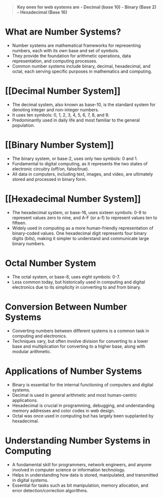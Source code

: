 > **Key ones for web systems are** 
> **- Decimal (base 10)**
> **- Binary (Base 2)**
> **- Hexadecimal (Base 16)**
# What are Number Systems?
- Number systems are mathematical frameworks for representing numbers, each with its own base and set of symbols.
- They provide the foundation for arithmetic operations, data representation, and computing processes.
- Common number systems include binary, decimal, hexadecimal, and octal, each serving specific purposes in mathematics and computing.

# [[Decimal Number System]]
- The decimal system, also known as base-10, is the standard system for denoting integer and non-integer numbers.
- It uses ten symbols: 0, 1, 2, 3, 4, 5, 6, 7, 8, and 9.
- Predominantly used in daily life and most familiar to the general population.

# [[Binary Number System]]
- The binary system, or base-2, uses only two symbols: 0 and 1.
- Fundamental to digital computing, as it represents the two states of electronic circuitry (off/on, false/true).
- All data in computers, including text, images, and video, are ultimately stored and processed in binary form.

# [[Hexadecimal Number System]]
- The hexadecimal system, or base-16, uses sixteen symbols: 0-9 to represent values zero to nine, and A-F (or a-f) to represent values ten to fifteen.
- Widely used in computing as a more human-friendly representation of binary-coded values. One hexadecimal digit represents four binary digits (bits), making it simpler to understand and communicate large binary numbers.

# Octal Number System
- The octal system, or base-8, uses eight symbols: 0-7.
- Less common today, but historically used in computing and digital electronics due to its simplicity in converting to and from binary.

# Conversion Between Number Systems
- Converting numbers between different systems is a common task in computing and electronics.
- Techniques vary, but often involve division for converting to a lower base and multiplication for converting to a higher base, along with modular arithmetic.

# Applications of Number Systems
- Binary is essential for the internal functioning of computers and digital systems.
- Decimal is used in general arithmetic and most human-centric applications.
- Hexadecimal is crucial in programming, debugging, and understanding memory addresses and color codes in web design.
- Octal was once used in computing but has largely been supplanted by hexadecimal.

# Understanding Number Systems in Computing
- A fundamental skill for programmers, network engineers, and anyone involved in computer science or information technology.
- Helps in understanding how data is stored, manipulated, and transmitted in digital systems.
- Essential for tasks such as bit manipulation, memory allocation, and error detection/correction algorithms.